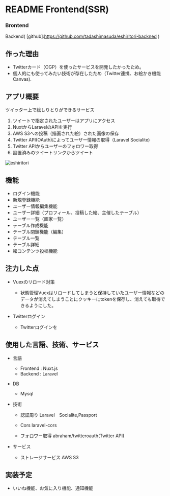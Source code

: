# README Frontend(SSR)

### Brontend
Backend( [github]:https://github.com/tadashimasuda/eshiritori-backned )

## 作った理由
   - Twitterカード（OGP）を使ったサービスを開発したかったため。
   - 個人的にも使ってみたい技術が存在したため（Twitter連携、お絵かき機能Canvas).

## アプリ概要
   ツイッター上で絵しりとりができるサービス
1. ツイートで指定されたユーザーはアプリにアクセス
2. NuxtからLaravelのAPIを実行
3. AWS S3への投稿（描画された絵）された画像の保存
4. Twitter API(OAuth)によってユーザー情報の取得（Laravel Socialite)
5. Twitter APIからユーザーのフォロワー取得
6. 設置済みのツイートリンクからツイート

![eshiritori](https://user-images.githubusercontent.com/51233312/117447425-7b082600-af78-11eb-8969-79dfd9b8b9e5.png)

## 機能
- ログイン機能
- 新規登録機能
- ユーザー情報編集機能
- ユーザー詳細（プロフィール、投稿した絵、主催したテーブル）
- ユーザー一覧（画家一覧）
- テーブル作成機能
- テーブル閉鎖機能（編集）
- テーブル一覧
- テーブル詳細
- 絵コンテンツ投稿機能

## 注力した点
- Vuexのリロード対策
    - 状態管理Vuexはリロードしてしまうと保持していたユーザー情報などのデータが消えてしまうことにクッキーにtokenを保存し、消えても取得できるようにした。
    
- Twitterログイン
    - Twitterログインを
## 使用した言語、技術、サービス
- 言語
    - Frontend : Nuxt.js
    - Backend : Laravel

- DB
    - Mysql

- 技術
    - 認証周り
        Laravel　Socialite,Passport
    
    - Cors
        laravel-cors
    
    - フォロワー取得
        abraham/twitteroauth(Twitter API)

- サービス
    - ストレージサービス
        AWS S3
        
## 実装予定
- いいね機能、お気に入り機能、通知機能
